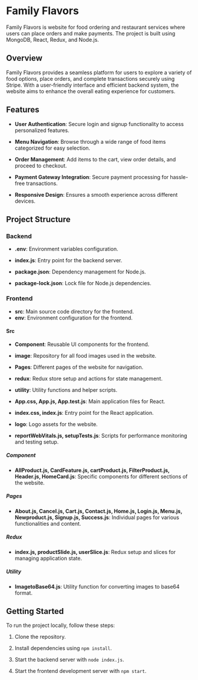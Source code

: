 # Family Flavors

Family Flavors is website for food ordering and restaurant services where users can place orders and make payments. The project is built using MongoDB, React, Redux, and Node.js.

## Overview
Family Flavors provides a seamless platform for users to explore a variety of food options, place orders, and complete transactions securely using Stripe. With a user-friendly interface and efficient backend system, the website aims to enhance the overall eating experience for customers.

## Features

- **User Authentication**: Secure login and signup functionality to access personalized features.
- **Menu Navigation**: Browse through a wide range of food items categorized for easy selection.

- **Order Management**: Add items to the cart, view order details, and proceed to checkout.
- **Payment Gateway Integration**: Secure payment processing for hassle-free transactions.

- **Responsive Design**: Ensures a smooth experience across different devices.

## Project Structure

### Backend

- **.env**: Environment variables configuration.
- **index.js**: Entry point for the backend server.

- **package.json**: Dependency management for Node.js.
- **package-lock.json**: Lock file for Node.js dependencies.

### Frontend

- **src**: Main source code directory for the frontend.
- **env**: Environment configuration for the frontend.

#### Src

- **Component**: Reusable UI components for the frontend.
- **image**: Repository for all food images used in the website.

- **Pages**: Different pages of the website for navigation.
- **redux**: Redux store setup and actions for state management.

- **utility**: Utility functions and helper scripts.
- **App.css, App.js, App.test.js**: Main application files for React.

- **index.css, index.js**: Entry point for the React application.
- **logo**: Logo assets for the website.

- **reportWebVitals.js, setupTests.js**: Scripts for performance monitoring and testing setup.

##### Component

- **AllProduct.js, CardFeature.js, cartProduct.js, FilterProduct.js, Header.js, HomeCard.js**: Specific components for different sections of the website.

##### Pages

- **About.js, Cancel.js, Cart.js, Contact.js, Home.js, Login.js, Menu.js, Newproduct.js, Signup.js, Success.js**: Individual pages for various functionalities and content.

##### Redux

- **index.js, productSlide.js, userSlice.js**: Redux setup and slices for managing application state.

##### Utility

- **ImagetoBase64.js**: Utility function for converting images to base64 format.

## Getting Started
To run the project locally, follow these steps:

1. Clone the repository.
2. Install dependencies using `npm install`.

3. Start the backend server with `node index.js`.
4. Start the frontend development server with `npm start`.
